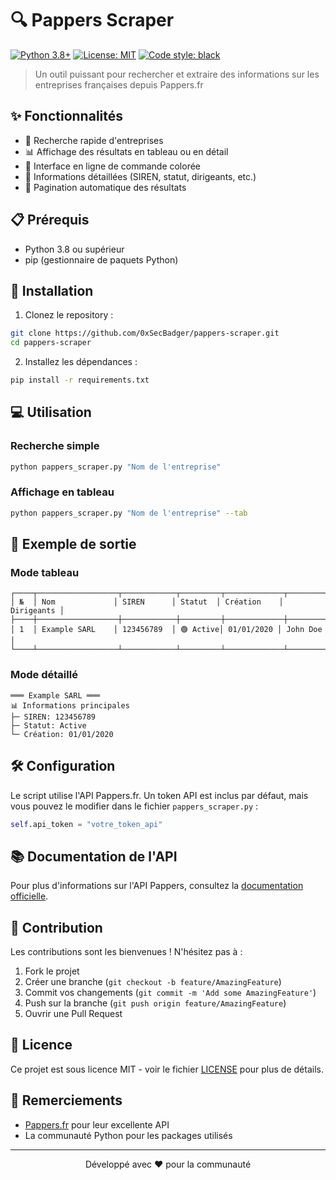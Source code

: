 # 🔍 Pappers Scraper

[![Python 3.8+](https://img.shields.io/badge/python-3.8+-blue.svg)](https://www.python.org/downloads/)
[![License: MIT](https://img.shields.io/badge/License-MIT-yellow.svg)](https://opensource.org/licenses/MIT)
[![Code style: black](https://img.shields.io/badge/code%20style-black-000000.svg)](https://github.com/psf/black)

> Un outil puissant pour rechercher et extraire des informations sur les entreprises françaises depuis Pappers.fr

## ✨ Fonctionnalités

- 🚀 Recherche rapide d'entreprises
- 📊 Affichage des résultats en tableau ou en détail
- 🎨 Interface en ligne de commande colorée
- 📝 Informations détaillées (SIREN, statut, dirigeants, etc.)
- 🔄 Pagination automatique des résultats

## 📋 Prérequis

- Python 3.8 ou supérieur
- pip (gestionnaire de paquets Python)

## 🚀 Installation

1. Clonez le repository :
```bash
git clone https://github.com/0xSecBadger/pappers-scraper.git
cd pappers-scraper
```

2. Installez les dépendances :
```bash
pip install -r requirements.txt
```

## 💻 Utilisation

### Recherche simple
```bash
python pappers_scraper.py "Nom de l'entreprise"
```

### Affichage en tableau
```bash
python pappers_scraper.py "Nom de l'entreprise" --tab
```

## 📝 Exemple de sortie

### Mode tableau
```
┌────┬──────────────────┬────────────┬─────────┬─────────────┬────────────┐
│ №  │ Nom             │ SIREN      │ Statut  │ Création    │ Dirigeants │
├────┼──────────────────┼────────────┼─────────┼─────────────┼────────────┤
│ 1  │ Example SARL    │ 123456789  │ 🟢 Active│ 01/01/2020 │ John Doe   │
└────┴──────────────────┴────────────┴─────────┴─────────────┴────────────┘
```

### Mode détaillé
```
═══ Example SARL ═══
📊 Informations principales
├─ SIREN: 123456789
├─ Statut: Active
└─ Création: 01/01/2020
```

## 🛠️ Configuration

Le script utilise l'API Pappers.fr. Un token API est inclus par défaut, mais vous pouvez le modifier dans le fichier `pappers_scraper.py` :

```python
self.api_token = "votre_token_api"
```

## 📚 Documentation de l'API

Pour plus d'informations sur l'API Pappers, consultez la [documentation officielle](https://api.pappers.fr/documentation).

## 🤝 Contribution

Les contributions sont les bienvenues ! N'hésitez pas à :

1. Fork le projet
2. Créer une branche (`git checkout -b feature/AmazingFeature`)
3. Commit vos changements (`git commit -m 'Add some AmazingFeature'`)
4. Push sur la branche (`git push origin feature/AmazingFeature`)
5. Ouvrir une Pull Request

## 📄 Licence

Ce projet est sous licence MIT - voir le fichier [LICENSE](LICENSE) pour plus de détails.

## 🙏 Remerciements

- [Pappers.fr](https://www.pappers.fr) pour leur excellente API
- La communauté Python pour les packages utilisés

---
<p align="center">
  Développé avec ❤️ pour la communauté
</p>
